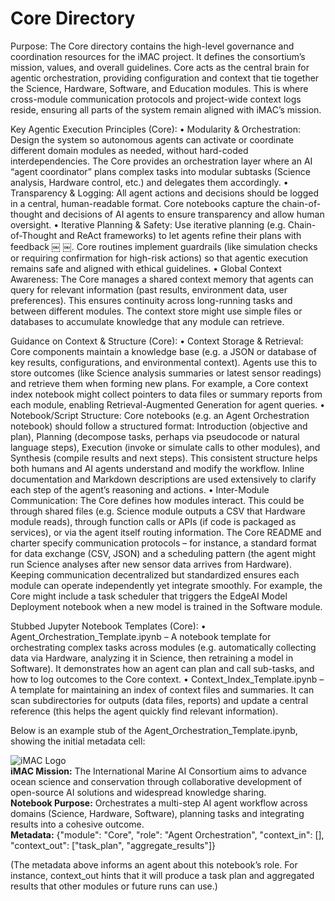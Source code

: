 # Core Directory

Purpose: The Core directory contains the high-level governance and coordination resources for the iMAC project. It defines the consortium’s mission, values, and overall guidelines. Core acts as the central brain for agentic orchestration, providing configuration and context that tie together the Science, Hardware, Software, and Education modules. This is where cross-module communication protocols and project-wide context logs reside, ensuring all parts of the system remain aligned with iMAC’s mission.

Key Agentic Execution Principles (Core):
    •	Modularity & Orchestration: Design the system so autonomous agents can activate or coordinate different domain modules as needed, without hard-coded interdependencies. The Core provides an orchestration layer where an AI “agent coordinator” plans complex tasks into modular subtasks (Science analysis, Hardware control, etc.) and delegates them accordingly.
    •	Transparency & Logging: All agent actions and decisions should be logged in a central, human-readable format. Core notebooks capture the chain-of-thought and decisions of AI agents to ensure transparency and allow human oversight.
    •	Iterative Planning & Safety: Use iterative planning (e.g. Chain-of-Thought and ReAct frameworks) to let agents refine their plans with feedback ￼ ￼. Core routines implement guardrails (like simulation checks or requiring confirmation for high-risk actions) so that agentic execution remains safe and aligned with ethical guidelines.
    •	Global Context Awareness: The Core manages a shared context memory that agents can query for relevant information (past results, environment data, user preferences). This ensures continuity across long-running tasks and between different modules. The context store might use simple files or databases to accumulate knowledge that any module can retrieve.

Guidance on Context & Structure (Core):
    •	Context Storage & Retrieval: Core components maintain a knowledge base (e.g. a JSON or database of key results, configurations, and environmental context). Agents use this to store outcomes (like Science analysis summaries or latest sensor readings) and retrieve them when forming new plans. For example, a Core context index notebook might collect pointers to data files or summary reports from each module, enabling Retrieval-Augmented Generation for agent queries.
    •	Notebook/Script Structure: Core notebooks (e.g. an Agent Orchestration notebook) should follow a structured format: Introduction (objective and plan), Planning (decompose tasks, perhaps via pseudocode or natural language steps), Execution (invoke or simulate calls to other modules), and Synthesis (compile results and next steps). This consistent structure helps both humans and AI agents understand and modify the workflow. Inline documentation and Markdown descriptions are used extensively to clarify each step of the agent’s reasoning and actions.
    •	Inter-Module Communication: The Core defines how modules interact. This could be through shared files (e.g. Science module outputs a CSV that Hardware module reads), through function calls or APIs (if code is packaged as services), or via the agent itself routing information. The Core README and charter specify communication protocols – for instance, a standard format for data exchange (CSV, JSON) and a scheduling pattern (the agent might run Science analyses after new sensor data arrives from Hardware). Keeping communication decentralized but standardized ensures each module can operate independently yet integrate smoothly. For example, the Core might include a task scheduler that triggers the EdgeAI Model Deployment notebook when a new model is trained in the Software module.

Stubbed Jupyter Notebook Templates (Core):
    •	Agent_Orchestration_Template.ipynb – A notebook template for orchestrating complex tasks across modules (e.g. automatically collecting data via Hardware, analyzing it in Science, then retraining a model in Software). It demonstrates how an agent can plan and call sub-tasks, and how to log outcomes to the Core context.
    •	Context_Index_Template.ipynb – A template for maintaining an index of context files and summaries. It can scan subdirectories for outputs (data files, reports) and update a central reference (this helps the agent quickly find relevant information).

Below is an example stub of the Agent_Orchestration_Template.ipynb, showing the initial metadata cell:

![iMAC Logo](../Core/logo.png)  
**iMAC Mission:** The International Marine AI Consortium aims to advance ocean science and conservation through collaborative development of open-source AI solutions and widespread knowledge sharing.  
**Notebook Purpose:** Orchestrates a multi-step AI agent workflow across domains (Science, Hardware, Software), planning tasks and integrating results into a cohesive outcome.  
**Metadata:** {"module": "Core", "role": "Agent Orchestration", "context_in": [], "context_out": ["task_plan", "aggregate_results"]}

(The metadata above informs an agent about this notebook’s role. For instance, context_out hints that it will produce a task plan and aggregated results that other modules or future runs can use.)